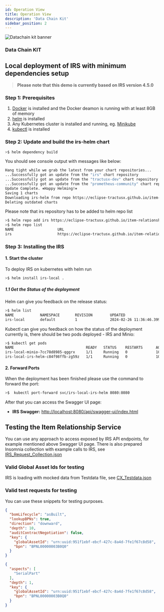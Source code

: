 ```yaml
---
id: Operation View
title: Operation View
description: 'Data Chain Kit'
sidebar_position: 2
---
```


![Datachain kit banner](@site/static/img/kits/data-chain/DataChainKitIcon.png)

### Data Chain KIT

## Local deployment of IRS with minimum dependencies setup

> **Please note that this demo is currently based on IRS version 4.5.0**

### Step 1: Prerequisites

1. [Docker](https://docs.docker.com/get-docker/) is installed and the Docker deamon is running with at least 8GB of memory
2. [helm](https://helm.sh/docs/intro/install/) is installed
3. Any Kubernetes cluster is installed and running, eg. [Minikube](https://minikube.sigs.k8s.io/docs/start/)
4. [kubectl](https://kubernetes.io/docs/tasks/tools/) is installed

### Step 2: Update and build the irs-helm chart

```bash
>$ helm dependency build
```

You should see console output with messages like below:

```bash
Hang tight while we grab the latest from your chart repositories...
...Successfully got an update from the "irs" chart repository
...Successfully got an update from the "tractusx-dev" chart repository
...Successfully got an update from the "prometheus-community" chart repository
Update Complete. ⎈Happy Helming!⎈
Saving 1 charts
Downloading irs-helm from repo https://eclipse-tractusx.github.io/item-relationship-service
Deleting outdated charts
```

Please note that irs repository has to be added to helm repo list

```bash
>$ helm repo add irs https://eclipse-tractusx.github.io/item-relationship-service
>$ helm repo list
NAME                    URL
irs                     https://eclipse-tractusx.github.io/item-relationship-service
```

### Step 3: Installing the IRS

#### 1. Start the cluster

To deploy IRS on kubernetes with helm run

```bash
>$ helm install irs-local .
```

##### 1.1 Get the Status of the deployment

Helm can give you feedback on the release status:

```bash
>$ helm list
NAME            NAMESPACE       REVISION        UPDATED                                 STATUS          CHART                   APP VERSION
irs-local       default         1               2024-02-26 11:36:46.399546 +0100 CET    deployed        irs-helm-local-6.14.0   4.5.0
```

Kubectl can give you feedback on how the status of the deployment currently is, there should be two pods deployed - IRS and Minio:

```bash
>$ kubectl get pods
NAME                                 READY   STATUS    RESTARTS      AGE
irs-local-minio-7cc78d8985-qggrx     1/1     Running   0             10m
irs-local-irs-helm-c84f98ffb-zg59z   1/1     Running   0             10m

```

#### 2. Forward Ports

When the deployment has been finished please use the command to forward the port:

```bash
>$  kubectl port-forward svc/irs-local-irs-helm 8080:8080
```

After that you can access the Swagger UI page:

* **IRS Swagger:** [http://localhost:8080/api/swagger-ui/index.html](http://localhost:8080/api/swagger-ui/index.html)

## Testing the Item Relationship Service

You can use any approach to access exposed by IRS API endpoints, for example mentioned above Swagger UI page. There is also prepared Insomnia collection with example calls to IRS, see [IRS_Request_Collection.json](../../testing/IRS_Request_Collection.json)

### Valid Global Asset Ids for testing

IRS is loading with mocked data from Testdata file, see [CX_Testdata.json](../../../irs-models/src/main/resources/test_data/CX_Testdata.json)

### Valid test requests for testing

You can use these snippets for testing purposes.

```json
{
  "bomLifecycle": "asBuilt",
  "lookupBPNs": true,
  "direction": "downward",
  "depth": 10,
  "auditContractNegotiation": false,
  "key": {
    "globalAssetId": "urn:uuid:951f1ebf-ebcf-427c-8a4d-7fe1f67c8d58",
    "bpn": "BPNL00000003B0Q0"
  }
}
````

```json
{
  "aspects": [
    "SerialPart"
  ],
  "depth": 1,
  "key": {
    "globalAssetId": "urn:uuid:951f1ebf-ebcf-427c-8a4d-7fe1f67c8d58",
    "bpn": "BPNL00000003B0Q0"
  }
}
```
